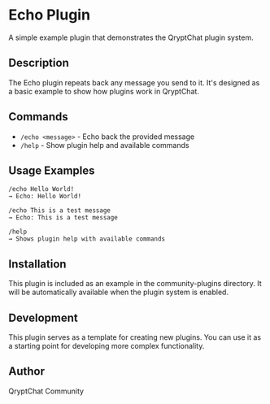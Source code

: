 # Echo Plugin

A simple example plugin that demonstrates the QryptChat plugin system.

## Description

The Echo plugin repeats back any message you send to it. It's designed as a basic example to show how plugins work in QryptChat.

## Commands

- `/echo <message>` - Echo back the provided message
- `/help` - Show plugin help and available commands

## Usage Examples

```
/echo Hello World!
→ Echo: Hello World!

/echo This is a test message
→ Echo: This is a test message

/help
→ Shows plugin help with available commands
```

## Installation

This plugin is included as an example in the community-plugins directory. It will be automatically available when the plugin system is enabled.

## Development

This plugin serves as a template for creating new plugins. You can use it as a starting point for developing more complex functionality.

## Author

QryptChat Community